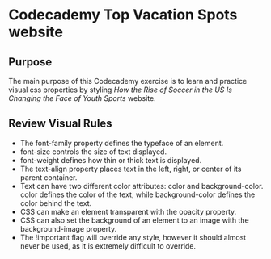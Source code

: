 # Codecademy Top Vacation Spots website

## Purpose

The main purpose of this Codecademy exercise is to learn and practice visual css properties by styling _How the Rise of Soccer in the US Is Changing the Face of Youth Sports_ website.

## Review Visual Rules

- The font-family property defines the typeface of an element.
- font-size controls the size of text displayed.
- font-weight defines how thin or thick text is displayed.
- The text-align property places text in the left, right, or center of its parent container.
- Text can have two different color attributes: color and background-color. color defines the color of the text, while background-color defines the color behind the text.
- CSS can make an element transparent with the opacity property.
- CSS can also set the background of an element to an image with the background-image property.
- The !important flag will override any style, however it should almost never be used, as it is extremely difficult to override.
